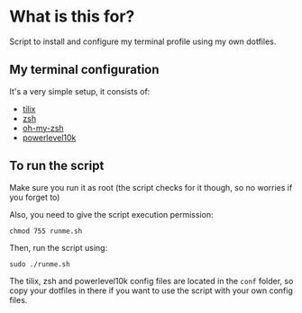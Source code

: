# What is this for?
Script to install and configure my terminal profile using my own dotfiles.

## My terminal configuration
It's a very simple setup, it consists of:
- [tilix](https://github.com/gnunn1/tilix)
- [zsh](https://www.zsh.org/)
- [oh-my-zsh](https://github.com/ohmyzsh/ohmyzsh)
- [powerlevel10k](https://github.com/romkatv/powerlevel10k)

## To run the script
Make sure you run it as root (the script checks for it though, so no worries if you forget to)

Also, you need to give the script execution permission:
```
chmod 755 runme.sh
```
Then, run the script using:
```
sudo ./runme.sh
```
The tilix, zsh and powerlevel10k config files are located in the `conf` folder, so copy your dotfiles in there if you want to use the script with your own config files.